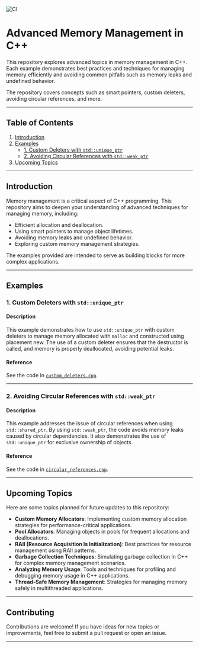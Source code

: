 ![CI](https://github.com/HesamTaherzadeh/MemoryManagement_topics/actions/workflows/ci.yml/badge.svg)

# Advanced Memory Management in C++

This repository explores advanced topics in memory management in C++. Each example demonstrates best practices and techniques for managing memory efficiently and avoiding common pitfalls such as memory leaks and undefined behavior.

The repository covers concepts such as smart pointers, custom deleters, avoiding circular references, and more.

---

## Table of Contents

1. [Introduction](#introduction)
2. [Examples](#examples)
   - [1. Custom Deleters with `std::unique_ptr`](#1-custom-deleters-with-stdunique_ptr)
   - [2. Avoiding Circular References with `std::weak_ptr`](#2-avoiding-circular-references-with-stdweak_ptr)
3. [Upcoming Topics](#upcoming-topics)

---

## Introduction

Memory management is a critical aspect of C++ programming. This repository aims to deepen your understanding of advanced techniques for managing memory, including:
- Efficient allocation and deallocation.
- Using smart pointers to manage object lifetimes.
- Avoiding memory leaks and undefined behavior.
- Exploring custom memory management strategies.

The examples provided are intended to serve as building blocks for more complex applications.

---

## Examples

### 1. Custom Deleters with `std::unique_ptr`

#### Description

This example demonstrates how to use `std::unique_ptr` with custom deleters to manage memory allocated with `malloc` and constructed using placement new. The use of a custom deleter ensures that the destructor is called, and memory is properly deallocated, avoiding potential leaks.

#### Reference

See the code in [`custom_deleters.cpp`](./custom_deleters.cpp).

---

### 2. Avoiding Circular References with `std::weak_ptr`

#### Description

This example addresses the issue of circular references when using `std::shared_ptr`. By using `std::weak_ptr`, the code avoids memory leaks caused by circular dependencies. It also demonstrates the use of `std::unique_ptr` for exclusive ownership of objects.

#### Reference

See the code in [`circular_references.cpp`](./circular_references.cpp).

---

## Upcoming Topics

Here are some topics planned for future updates to this repository:
- **Custom Memory Allocators**: Implementing custom memory allocation strategies for performance-critical applications.
- **Pool Allocators**: Managing objects in pools for frequent allocations and deallocations.
- **RAII (Resource Acquisition Is Initialization)**: Best practices for resource management using RAII patterns.
- **Garbage Collection Techniques**: Simulating garbage collection in C++ for complex memory management scenarios.
- **Analyzing Memory Usage**: Tools and techniques for profiling and debugging memory usage in C++ applications.
- **Thread-Safe Memory Management**: Strategies for managing memory safely in multithreaded applications.

---

## Contributing

Contributions are welcome! If you have ideas for new topics or improvements, feel free to submit a pull request or open an issue.

---